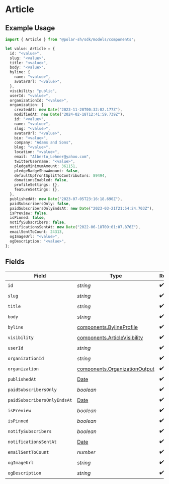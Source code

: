# Article

## Example Usage

```typescript
import { Article } from "@polar-sh/sdk/models/components";

let value: Article = {
  id: "<value>",
  slug: "<value>",
  title: "<value>",
  body: "<value>",
  byline: {
    name: "<value>",
    avatarUrl: "<value>",
  },
  visibility: "public",
  userId: "<value>",
  organizationId: "<value>",
  organization: {
    createdAt: new Date("2023-11-28T00:32:02.177Z"),
    modifiedAt: new Date("2024-02-18T12:41:59.739Z"),
    id: "<value>",
    name: "<value>",
    slug: "<value>",
    avatarUrl: "<value>",
    bio: "<value>",
    company: "Adams and Sons",
    blog: "<value>",
    location: "<value>",
    email: "Alberto_Lehner@yahoo.com",
    twitterUsername: "<value>",
    pledgeMinimumAmount: 361151,
    pledgeBadgeShowAmount: false,
    defaultUpfrontSplitToContributors: 89494,
    donationsEnabled: false,
    profileSettings: {},
    featureSettings: {},
  },
  publishedAt: new Date("2023-07-05T23:16:18.690Z"),
  paidSubscribersOnly: false,
  paidSubscribersOnlyEndsAt: new Date("2023-03-21T21:54:24.703Z"),
  isPreview: false,
  isPinned: false,
  notifySubscribers: false,
  notificationsSentAt: new Date("2022-06-18T09:01:07.876Z"),
  emailSentToCount: 24313,
  ogImageUrl: "<value>",
  ogDescription: "<value>",
};
```

## Fields

| Field                                                                                         | Type                                                                                          | Required                                                                                      | Description                                                                                   |
| --------------------------------------------------------------------------------------------- | --------------------------------------------------------------------------------------------- | --------------------------------------------------------------------------------------------- | --------------------------------------------------------------------------------------------- |
| `id`                                                                                          | *string*                                                                                      | :heavy_check_mark:                                                                            | N/A                                                                                           |
| `slug`                                                                                        | *string*                                                                                      | :heavy_check_mark:                                                                            | N/A                                                                                           |
| `title`                                                                                       | *string*                                                                                      | :heavy_check_mark:                                                                            | N/A                                                                                           |
| `body`                                                                                        | *string*                                                                                      | :heavy_check_mark:                                                                            | N/A                                                                                           |
| `byline`                                                                                      | [components.BylineProfile](../../models/components/bylineprofile.md)                          | :heavy_check_mark:                                                                            | N/A                                                                                           |
| `visibility`                                                                                  | [components.ArticleVisibility](../../models/components/articlevisibility.md)                  | :heavy_check_mark:                                                                            | N/A                                                                                           |
| `userId`                                                                                      | *string*                                                                                      | :heavy_check_mark:                                                                            | N/A                                                                                           |
| `organizationId`                                                                              | *string*                                                                                      | :heavy_check_mark:                                                                            | N/A                                                                                           |
| `organization`                                                                                | [components.OrganizationOutput](../../models/components/organizationoutput.md)                | :heavy_check_mark:                                                                            | N/A                                                                                           |
| `publishedAt`                                                                                 | [Date](https://developer.mozilla.org/en-US/docs/Web/JavaScript/Reference/Global_Objects/Date) | :heavy_check_mark:                                                                            | N/A                                                                                           |
| `paidSubscribersOnly`                                                                         | *boolean*                                                                                     | :heavy_check_mark:                                                                            | N/A                                                                                           |
| `paidSubscribersOnlyEndsAt`                                                                   | [Date](https://developer.mozilla.org/en-US/docs/Web/JavaScript/Reference/Global_Objects/Date) | :heavy_check_mark:                                                                            | N/A                                                                                           |
| `isPreview`                                                                                   | *boolean*                                                                                     | :heavy_check_mark:                                                                            | N/A                                                                                           |
| `isPinned`                                                                                    | *boolean*                                                                                     | :heavy_check_mark:                                                                            | N/A                                                                                           |
| `notifySubscribers`                                                                           | *boolean*                                                                                     | :heavy_check_mark:                                                                            | N/A                                                                                           |
| `notificationsSentAt`                                                                         | [Date](https://developer.mozilla.org/en-US/docs/Web/JavaScript/Reference/Global_Objects/Date) | :heavy_check_mark:                                                                            | N/A                                                                                           |
| `emailSentToCount`                                                                            | *number*                                                                                      | :heavy_check_mark:                                                                            | N/A                                                                                           |
| `ogImageUrl`                                                                                  | *string*                                                                                      | :heavy_check_mark:                                                                            | N/A                                                                                           |
| `ogDescription`                                                                               | *string*                                                                                      | :heavy_check_mark:                                                                            | N/A                                                                                           |